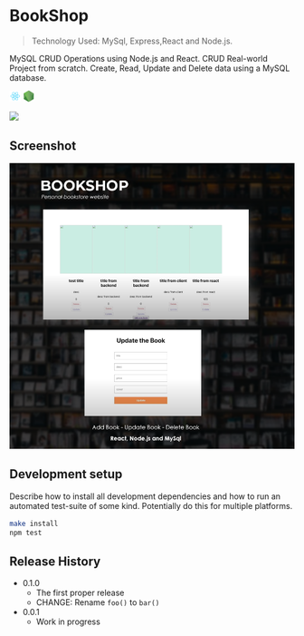 # BookShop  
> Technology Used: MySql, Express,React and Node.js.

MySQL CRUD Operations using Node.js and React. CRUD Real-world Project from scratch. Create, Read, Update and Delete data using a MySQL database.

<code><img height="20" src="https://raw.githubusercontent.com/github/explore/80688e429a7d4ef2fca1e82350fe8e3517d3494d/topics/react/react.png"></code>
<code><img height="20" src="https://raw.githubusercontent.com/github/explore/80688e429a7d4ef2fca1e82350fe8e3517d3494d/topics/nodejs/nodejs.png"></code>

![](header.png)


## Screenshot

![alt text](https://github.com/ozcod/blog/blob/main/bookshop.png?raw=true)

## Development setup

Describe how to install all development dependencies and how to run an automated test-suite of some kind. Potentially do this for multiple platforms.

```sh
make install
npm test
```

## Release History

* 0.1.0
    * The first proper release
    * CHANGE: Rename `foo()` to `bar()`
* 0.0.1
    * Work in progress


